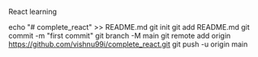 React learning

echo "# complete_react" >> README.md
git init
git add README.md
git commit -m "first commit"
git branch -M main
git remote add origin https://github.com/vishnu99i/complete_react.git
git push -u origin main